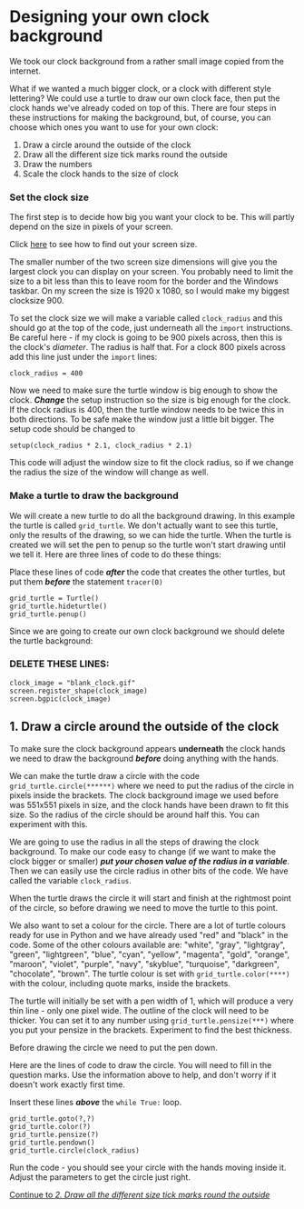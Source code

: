 # Designing your own clock background

We took our clock background from a rather small image copied from the internet.

What if we wanted a much bigger clock, or a clock with different style lettering? We could use a turtle to draw our own clock face, then put the clock hands we've already coded on top of this. There are four steps in these instructions for making the background, but, of course, you can choose which ones you want to use for your own clock:

1. Draw a circle around the outside of the clock
2. Draw all the different size tick marks round the outside
3. Draw the numbers
4. Scale the clock hands to the size of clock

### Set the clock size

The first step is to decide how big you want your clock to be. This will partly depend on the size in pixels of your screen.

Click [here](SCREENSIZE.md) to see how to find out your screen size.

The smaller number of the two screen size dimensions will give you the largest clock you can display on your screen. You probably need to limit the size to a bit less than this to leave room for the border and the Windows taskbar. On my screen the size is 1920 x 1080, so I would make my biggest clocksize 900.

To set the clock size we will make a variable called ```clock_radius``` and this should go at the top of the code, just underneath all the ```import``` instructions. Be careful here - if my clock is going to be 900 pixels across, then this is the clock's *diameter*. The radius is half that. For a clock 800 pixels across add this line just under the ```import``` lines:
```
clock_radius = 400
```
Now we need to make sure the turtle window is big enough to show the clock. **_Change_** the setup instruction so the size is big enough for the clock. If the clock radius is 400, then the turtle window needs to be twice this in both directions. To be safe make the window just a little bit bigger. The setup code should be changed to
```
setup(clock_radius * 2.1, clock_radius * 2.1)
```
This code will adjust the window size to fit the clock radius, so if we change the radius the size of the window will change as well.

### Make a turtle to draw the background

We will create a new turtle to do all the background drawing. In this example the turtle is called ```grid_turtle```. We don't actually want to see this turtle, only the results of the drawing, so we can hide the turtle. When the turtle is created we will set the pen to penup so the turtle won't start drawing until we tell it. Here are three lines of code to do these things:

Place these lines of code _**after**_ the code that creates the other turtles, but put them _**before**_ the statement ```tracer(0)```

```
grid_turtle = Turtle()
grid_turtle.hideturtle()
grid_turtle.penup()
```

Since we are going to create our own clock background we should delete the turtle background:
### **DELETE THESE LINES:**
```
clock_image = "blank_clock.gif"
screen.register_shape(clock_image)
screen.bgpic(clock_image)
```

## 1. Draw a circle around the outside of the clock

To make sure the clock background appears **underneath** the clock hands we need to draw the background _**before**_ doing anything with the hands.

We can make the turtle draw a circle with the code ```grid_turtle.circle(******)``` where we need to put the radius of the circle in pixels inside the brackets. The clock background image we used before was 551x551 pixels in size, and the clock hands have been drawn to fit this size. So the radius of the circle should be around half this. You can experiment with this.

We are going to use the radius in all the steps of drawing the clock background.  To make our code easy to change (if we want to make the clock bigger or smaller) _**put your chosen value of the radius in a variable**_. Then we can easily use the circle radius in other bits of the code. We have called the variable ```clock_radius```.

When the turtle draws the circle it will start and finish at the rightmost point of the circle, so before drawing we need to move the turtle to this point. 

We also want to set a colour for the circle. There are a lot of turtle colours ready for use in Python and we have already used "red" and "black" in the code. Some of the other colours available are: "white", "gray", "lightgray", "green", "lightgreen", "blue", "cyan", "yellow", "magenta", "gold", "orange", "maroon", "violet", "purple", "navy", "skyblue", "turquoise", "darkgreen", "chocolate", "brown". The turtle colour is set with ```grid_turtle.color(****)``` with the colour, including quote marks, inside the brackets.

The turtle will initially be set with a pen width of 1, which will produce a very thin line - only one pixel wide. The outline of the clock will need to be thicker. You can set it to any number using ```grid_turtle.pensize(***)``` where you put your pensize in the brackets. Experiment to find the best thickness.

Before drawing the circle we need to put the pen down.

Here are the lines of code to draw the circle. You will need to fill in the question marks. Use the information above to help, and don't worry if it doesn't work exactly first time.

Insert these lines _**above**_ the ```while True:``` loop.

```
grid_turtle.goto(?,?)
grid_turtle.color(?)
grid_turtle.pensize(?)
grid_turtle.pendown()
grid_turtle.circle(clock_radius)
```

Run the code - you should see your circle with the hands moving inside it. Adjust the parameters to get the circle just right.

[Continue to *2. Draw all the different size tick marks round the outside*](README2.md)